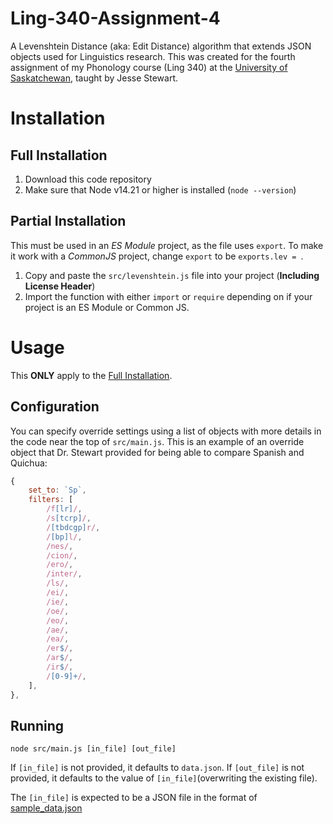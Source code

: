 # Ling-340-Assignment-4
A Levenshtein Distance (aka: Edit Distance) algorithm that extends JSON objects
used for Linguistics research. This was created for the fourth assignment of my
Phonology course (Ling 340) at the [University of Saskatchewan](https://usask.ca),
taught by Jesse Stewart.

# Installation

## Full Installation
1. Download this code repository
2. Make sure that Node v14.21 or higher is installed (`node --version`)


## Partial Installation
This must be used in an *ES Module* project, as the file uses `export`. To make
it work with a *CommonJS* project, change `export` to be `exports.lev = `.

1. Copy and paste the `src/levenshtein.js` file into your project (**Including License Header**)
2. Import the function with either `import` or `require` depending on if your project is an ES Module or Common JS.

# Usage
This **ONLY** apply to the [Full Installation](#full-installation).

## Configuration
You can specify override settings using a list of objects with more details in
the code near the top of `src/main.js`. This is an example of an override object
that Dr. Stewart provided for being able to compare Spanish and Quichua:
```js
{
	set_to: `Sp`,
	filters: [
		/f[lr]/,
		/s[tcrp]/,
		/[tbdcgp]r/,
		/[bp]l/,
		/nes/,
		/cion/,
		/ero/,
		/inter/,
		/ls/,
		/ei/,
		/ie/,
		/oe/,
		/eo/,
		/ae/,
		/ea/,
		/er$/,
		/ar$/,
		/ir$/,
		/[0-9]+/,
	],
},
```

## Running
```
node src/main.js [in_file] [out_file]
```
If `[in_file]` is not provided, it defaults to `data.json`. If `[out_file]` is
not provided, it defaults to the value of `[in_file]`(overwriting the existing
file).

The `[in_file]` is expected to be a JSON file in the format of [sample_data.json](sample_data.json)